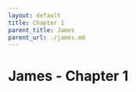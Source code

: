 ```yaml
---
layout: default
title: Chapter 1
parent_title: James
parent_url: ./james.md
---
```


# James - Chapter 1

